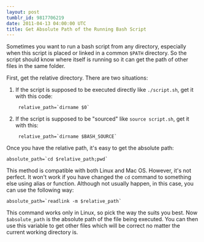 ```yaml
---
layout: post
tumblr_id: 9817706219
date: 2011-04-13 04:00:00 UTC
title: Get Absolute Path of the Running Bash Script
---
```


Sometimes you want to run a bash script from any directory, especially when this
script is placed or linked in a common `$PATH` directory. So the script should
know where itself is running so it can get the path of other files in the same
folder.

First, get the relative directory. There are two situations:

1. If the script is supposed to be executed directly like `./script.sh`, get
   it with this code:

        relative_path=`dirname $0`
    
2. If the script is supposed to be "sourced" like `source script.sh`, get it
   with this:

        relative_path=`dirname $BASH_SOURCE`

Once you have the relative path, it's easy to get the absolute path:

    absolute_path=`cd $relative_path;pwd`

This method is compatible with both Linux and Mac OS. However, it's not perfect.
It won't work if you have changed the `cd` command to something else using alias
or function. Although not usually happen, in this case, you can use the
following way:

    absolute_path=`readlink -m $relative_path`

This command works only in Linux, so pick the way the suits you best. Now
`$absolute_path` is the absolute path of the file being executed. You can then
use this variable to get other files which will be correct no matter the current
working directory is.
